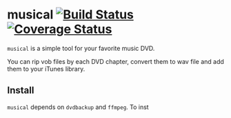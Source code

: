 # musical [![Build Status](https://travis-ci.org/katsuma/musical.png?branch=master)](https://travis-ci.org/katsuma/musical) [![Coverage Status](https://coveralls.io/repos/katsuma/musical/badge.png)](https://coveralls.io/r/katsuma/musical)

`musical` is a simple tool for your favorite music DVD.

You can rip vob files by each DVD chapter, convert them to wav file and add them to your iTunes library.


## Install

`musical` depends on `dvdbackup` and `ffmpeg`.
To inst